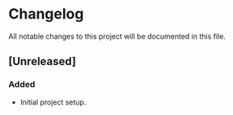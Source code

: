 # Changelog

All notable changes to this project will be documented in this file.

## [Unreleased]

### Added
- Initial project setup.